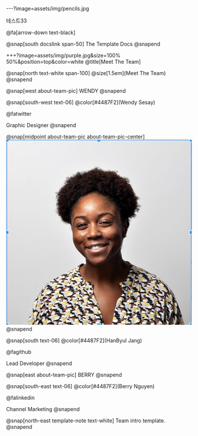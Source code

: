 ---?image=assets/img/pencils.jpg

테스트33

@fa[arrow-down text-black]

@snap[south docslink span-50] The Template Docs @snapend

+++?image=assets/img/purple.jpg&size=100% 50%&position=top&color=white @title[Meet The Team]

@snap[north text-white span-100] @size[1.5em](Meet The Team) @snapend

@snap[west about-team-pic] WENDY @snapend

@snap[south-west text-06] @color[#4487F2](Wendy Sesay) 

@fatwitter 

Graphic Designer @snapend

@snap[midpoint about-team-pic about-team-pic-center] ![WENDY](assets/img/wendy.jpg) @snapend

@snap[south text-06] @color[#4487F2](HanByul Jang) 

@fagithub 

Lead Developer @snapend

@snap[east about-team-pic] BERRY @snapend

@snap[south-east text-06] @color[#4487F2](Berry Nguyen) 

@falinkedin 

Channel Marketing @snapend

@snap[north-east template-note text-white] Team intro template. @snapend
